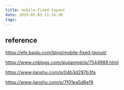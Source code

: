 ```yaml
---
title: mobile-fixed-layout
date: 2019-05-05 11:14:30
tags:
---
```


## reference

https://efe.baidu.com/blog/mobile-fixed-layout/


https://www.cnblogs.com/qiujianmei/p/7544989.html

https://www.jianshu.com/p/04b3d297b3fa

https://www.jianshu.com/p/7f01ea5d6e19